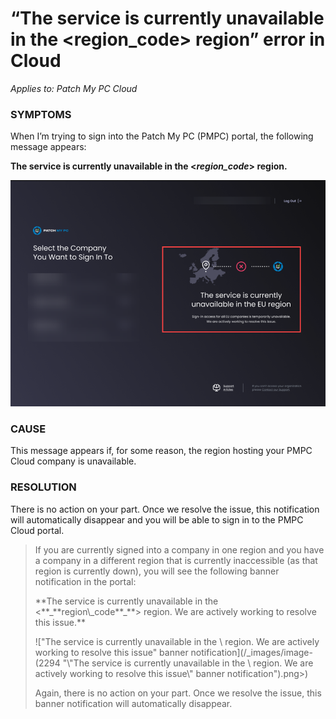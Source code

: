 # “The service is currently unavailable in the \<region\_code> region” error in Cloud

_Applies to: Patch My PC Cloud_

### SYMPTOMS

When I’m trying to sign into the Patch My PC (PMPC) portal, the following message appears:

**The service is currently unavailable in the <**_**region\_code**_**> region.**

![](/_images/image-(2293).png)

### CAUSE

This message appears if, for some reason, the region hosting your PMPC Cloud company is unavailable.

### RESOLUTION

There is no action on your part. Once we resolve the issue, this notification will automatically disappear and you will be able to sign in to the PMPC Cloud portal.

<blockquote class="wp-block-quote is-note">
<p>If you are currently signed into a company in one region and you have a company in a different region that is currently inaccessible (as that region is currently down), you will see the following banner notification in the portal:</p>
<p>**The service is currently unavailable in the <**_**region\_code**_**> region. We are actively working to resolve this issue.**</p>
<p>!["The service is currently unavailable in the \<region\_code> region. We are actively working to resolve this issue" banner notification](/_images/image-(2294 "\"The service is currently unavailable in the \<region\_code> region. We are actively working to resolve this issue\" banner notification").png>)</p>
<p>Again, there is no action on your part. Once we resolve the issue, this banner notification will automatically disappear.</p>
</blockquote>